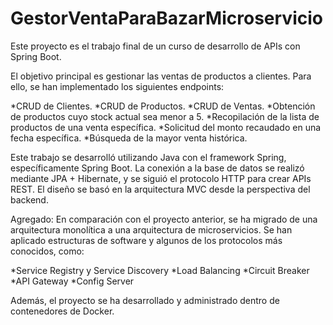 # GestorVentaParaBazarMicroservicio

Este proyecto es el trabajo final de un curso de desarrollo de APIs con Spring Boot.

El objetivo principal es gestionar las ventas de productos a clientes. Para ello, se han implementado los siguientes endpoints:

*CRUD de Clientes.
*CRUD de Productos.
*CRUD de Ventas.
*Obtención de productos cuyo stock actual sea menor a 5.
*Recopilación de la lista de productos de una venta específica.
*Solicitud del monto recaudado en una fecha específica.
*Búsqueda de la mayor venta histórica.

Este trabajo se desarrolló utilizando Java con el framework Spring, específicamente Spring Boot. La conexión a la base de datos se realizó mediante JPA + Hibernate, y se siguió el protocolo HTTP para crear APIs REST. El diseño se basó en la arquitectura MVC desde la perspectiva del backend.

Agregado: En comparación con el proyecto anterior, se ha migrado de una arquitectura monolítica a una arquitectura de microservicios. Se han aplicado estructuras de software y algunos de los protocolos más conocidos, como:

*Service Registry y Service Discovery
*Load Balancing
*Circuit Breaker
*API Gateway
*Config Server

Además, el proyecto se ha desarrollado y administrado dentro de contenedores de Docker.
